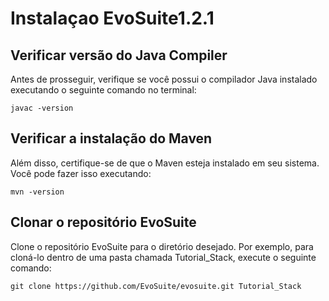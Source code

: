 # Instalaçao EvoSuite1.2.1

## Verificar versão do Java Compiler

Antes de prosseguir, verifique se você possui o compilador Java instalado executando o seguinte comando no terminal:

```
javac -version
```
## Verificar a instalação do Maven

Além disso, certifique-se de que o Maven esteja instalado em seu sistema. Você pode fazer isso executando:
```
mvn -version
```

## Clonar o repositório EvoSuite
Clone o repositório EvoSuite para o diretório desejado. Por exemplo, para cloná-lo dentro de uma pasta chamada Tutorial_Stack, execute o seguinte comando:
```
git clone https://github.com/EvoSuite/evosuite.git Tutorial_Stack

```
